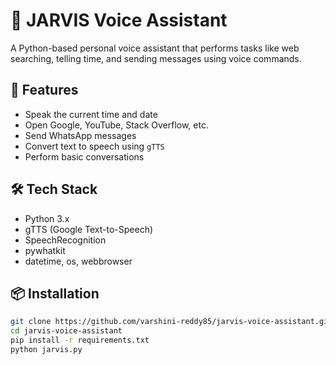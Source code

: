 # 🤖 JARVIS Voice Assistant

A Python-based personal voice assistant that performs tasks like web searching, telling time, and sending messages using voice commands.

## 🚀 Features
- Speak the current time and date
- Open Google, YouTube, Stack Overflow, etc.
- Send WhatsApp messages
- Convert text to speech using `gTTS`
- Perform basic conversations

## 🛠 Tech Stack
- Python 3.x
- gTTS (Google Text-to-Speech)
- SpeechRecognition
- pywhatkit
- datetime, os, webbrowser

## 📦 Installation

```bash
git clone https://github.com/varshini-reddy85/jarvis-voice-assistant.git
cd jarvis-voice-assistant
pip install -r requirements.txt
python jarvis.py
